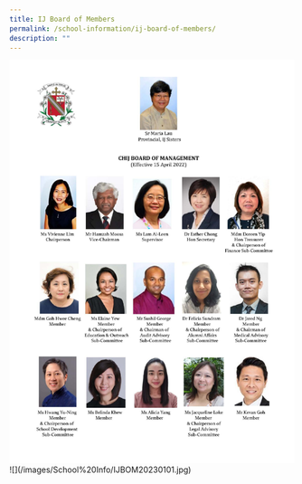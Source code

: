 ```yaml
---
title: IJ Board of Members
permalink: /school-information/ij-board-of-members/
description: ""
---
```

<img src="/images/ifboard.jpg">  
![](/images/School%20Info/IJBOM20230101.jpg)
